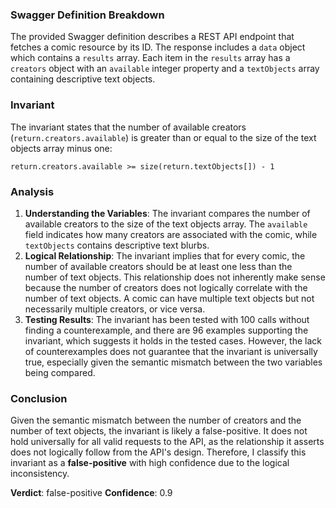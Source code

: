 ### Swagger Definition Breakdown
The provided Swagger definition describes a REST API endpoint that fetches a comic resource by its ID. The response includes a `data` object which contains a `results` array. Each item in the `results` array has a `creators` object with an `available` integer property and a `textObjects` array containing descriptive text objects.

### Invariant
The invariant states that the number of available creators (`return.creators.available`) is greater than or equal to the size of the text objects array minus one: 

`return.creators.available >= size(return.textObjects[]) - 1`

### Analysis
1. **Understanding the Variables**: The invariant compares the number of available creators to the size of the text objects array. The `available` field indicates how many creators are associated with the comic, while `textObjects` contains descriptive text blurbs. 
2. **Logical Relationship**: The invariant implies that for every comic, the number of available creators should be at least one less than the number of text objects. This relationship does not inherently make sense because the number of creators does not logically correlate with the number of text objects. A comic can have multiple text objects but not necessarily multiple creators, or vice versa.
3. **Testing Results**: The invariant has been tested with 100 calls without finding a counterexample, and there are 96 examples supporting the invariant, which suggests it holds in the tested cases. However, the lack of counterexamples does not guarantee that the invariant is universally true, especially given the semantic mismatch between the two variables being compared.

### Conclusion
Given the semantic mismatch between the number of creators and the number of text objects, the invariant is likely a false-positive. It does not hold universally for all valid requests to the API, as the relationship it asserts does not logically follow from the API's design. Therefore, I classify this invariant as a **false-positive** with high confidence due to the logical inconsistency.

**Verdict**: false-positive
**Confidence**: 0.9

